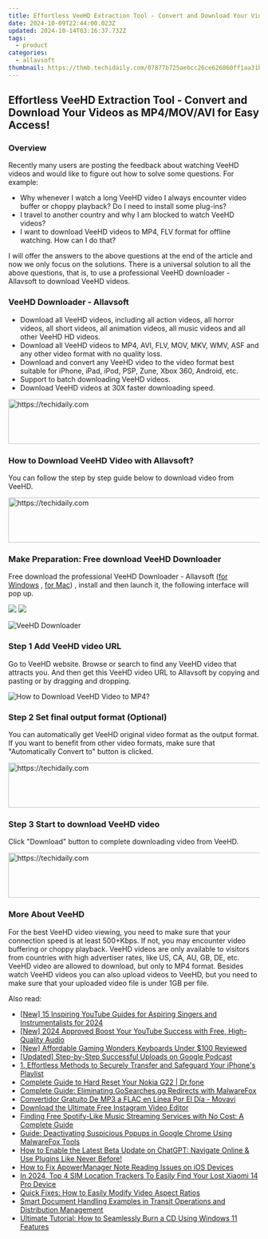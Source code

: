 ```yaml
---
title: Effortless VeeHD Extraction Tool - Convert and Download Your Videos as MP4/MOV/AVI for Easy Access!
date: 2024-10-09T22:44:00.023Z
updated: 2024-10-14T03:16:37.732Z
tags:
  - product
categories:
  - allavsoft
thumbnail: https://thmb.techidaily.com/07877b725aebcc26ce626860ff1aa31b598ca62f4a725eae923eeb25fe929021.jpg
---
```


## Effortless VeeHD Extraction Tool - Convert and Download Your Videos as MP4/MOV/AVI for Easy Access!

### Overview

Recently many users are posting the feedback about watching VeeHD videos and would like to figure out how to solve some questions. For example:

* Why whenever I watch a long VeeHD video I always encounter video buffer or choppy playback? Do I need to install some plug-ins?
* I travel to another country and why I am blocked to watch VeeHD videos?
* I want to download VeeHD videos to MP4, FLV format for offline watching. How can I do that?

I will offer the answers to the above questions at the end of the article and now we only focus on the solutions. There is a universal solution to all the above questions, that is, to use a professional VeeHD downloader - Allavsoft to download VeeHD videos.

### VeeHD Downloader - Allavsoft

* Download all VeeHD videos, including all action videos, all horror videos, all short videos, all animation videos, all music videos and all other VeeHD HD videos.
* Download all VeeHD videos to MP4, AVI, FLV, MOV, MKV, WMV, ASF and any other video format with no quality loss.
* Download and convert any VeeHD video to the video format best suitable for iPhone, iPad, iPod, PSP, Zune, Xbox 360, Android, etc.
* Support to batch downloading VeeHD videos.
* Download VeeHD videos at 30X faster downloading speed.

<!-- affiliate ads begin -->
<a href="https://appsumo.8odi.net/c/5597632/2123727/7443" target="_top" id="2123727">
  <img src="//a.impactradius-go.com/display-ad/7443-2123727" border="0" alt="https://techidaily.com" width="728" height="90"/>
</a>
<img height="0" width="0" src="https://appsumo.8odi.net/i/5597632/2123727/7443" style="position:absolute;visibility:hidden;" border="0" />
<!-- affiliate ads end -->

### How to Download VeeHD Video with Allavsoft?

You can follow the step by step guide below to download video from VeeHD.

<!-- affiliate ads begin -->
<a href="https://appsumo.8odi.net/c/5597632/2049370/7443" target="_top" id="2049370">
  <img src="//a.impactradius-go.com/display-ad/7443-2049370" border="0" alt="https://techidaily.com" width="728" height="90"/>
</a>
<img height="0" width="0" src="https://appsumo.8odi.net/i/5597632/2049370/7443" style="position:absolute;visibility:hidden;" border="0" />
<!-- affiliate ads end -->

### Make Preparation: Free download VeeHD Downloader

Free download the professional VeeHD Downloader - Allavsoft ([for Windows](https://tools.techidaily.com/allavsoft/products/) , [for Mac](https://tools.techidaily.com/allavsoft/products/)) , install and then launch it, the following interface will pop up.

[![](https://www.allavsoft.com/how-to/../images/how-to/free-download-win.jpg)](https://tools.techidaily.com/allavsoft/products/) [![](https://www.allavsoft.com/how-to/../images/how-to/free-download-mac.jpg)](https://tools.techidaily.com/allavsoft/products/)

![VeeHD Downloader](https://www.allavsoft.com/how-to/../images/allavsoft/screen-shot-600.jpg)

### Step 1 Add VeeHD video URL

Go to VeeHD website. Browse or search to find any VeeHD video that attracts you. And then get this VeeHD video URL to Allavsoft by copying and pasting or by dragging and dropping.

![How to Download VeeHD Video to MP4?](https://www.allavsoft.com/how-to/../images/how-to/download-rtmp-video/download-rtmp-video.jpg)

### Step 2 Set final output format (Optional)

You can automatically get VeeHD original video format as the output format. If you want to benefit from other video formats, make sure that "Automatically Convert to" button is clicked.

<!-- affiliate ads begin -->
<a href="https://appsumo.8odi.net/c/5597632/2043596/7443" target="_top" id="2043596">
  <img src="//a.impactradius-go.com/display-ad/7443-2043596" border="0" alt="https://techidaily.com" width="728" height="90"/>
</a>
<img height="0" width="0" src="https://appsumo.8odi.net/i/5597632/2043596/7443" style="position:absolute;visibility:hidden;" border="0" />
<!-- affiliate ads end -->

### Step 3 Start to download VeeHD video

Click "Download" button to complete downloading video from VeeHD.

<!-- affiliate ads begin -->
<a href="https://ephamedtechinc.pxf.io/c/5597632/2137221/26400" target="_top" id="2137221">
  <img src="//a.impactradius-go.com/display-ad/26400-2137221" border="0" alt="https://techidaily.com" width="728" height="90"/>
</a>
<img height="0" width="0" src="https://ephamedtechinc.pxf.io/i/5597632/2137221/26400" style="position:absolute;visibility:hidden;" border="0" />
<!-- affiliate ads end -->

### More About VeeHD

For the best VeeHD video viewing, you need to make sure that your connection speed is at least 500+Kbps. If not, you may encounter video buffering or choppy playback. VeeHD videos are only available to visitors from countries with high advertiser rates, like US, CA, AU, GB, DE, etc. VeeHD video are allowed to download, but only to MP4 format. Besides watch VeeHD videos you can also upload videos to VeeHD, but you need to make sure that your uploaded video file is under 1GB per file.

<ins class="adsbygoogle"
     style="display:block"
     data-ad-format="autorelaxed"
     data-ad-client="ca-pub-7571918770474297"
     data-ad-slot="1223367746"></ins>

<ins class="adsbygoogle"
     style="display:block"
     data-ad-client="ca-pub-7571918770474297"
     data-ad-slot="8358498916"
     data-ad-format="auto"
     data-full-width-responsive="true"></ins>

<span class="atpl-alsoreadstyle">Also read:</span>
<div><ul>
<li><a href="https://facebook-video-footage.techidaily.com/new-15-inspiring-youtube-guides-for-aspiring-singers-and-instrumentalists-for-2024/"><u>[New] 15 Inspiring YouTube Guides for Aspiring Singers and Instrumentalists for 2024</u></a></li>
<li><a href="https://facebook-video-share.techidaily.com/new-2024-approved-boost-your-youtube-success-with-free-high-quality-audio/"><u>[New] 2024 Approved Boost Your YouTube Success with Free, High-Quality Audio</u></a></li>
<li><a href="https://video-capture.techidaily.com/new-affordable-gaming-wonders-keyboards-under-100-reviewed/"><u>[New] Affordable Gaming Wonders Keyboards Under $100 Reviewed</u></a></li>
<li><a href="https://extra-support.techidaily.com/updated-step-by-step-successful-uploads-on-google-podcast/"><u>[Updated] Step-by-Step Successful Uploads on Google Podcast</u></a></li>
<li><a href="https://discover-forum.techidaily.com/1-effortless-methods-to-securely-transfer-and-safeguard-your-iphones-playlist/"><u>1. Effortless Methods to Securely Transfer and Safeguard Your iPhone's Playlist</u></a></li>
<li><a href="https://techidaily.com/complete-guide-to-hard-reset-your-nokia-g22-drfone-by-drfone-reset-android-reset-android/"><u>Complete Guide to Hard Reset Your Nokia G22 | Dr.fone</u></a></li>
<li><a href="https://discover-forum.techidaily.com/complete-guide-eliminating-gosearchesgg-redirects-with-malwarefox/"><u>Complete Guide: Eliminating GoSearches.gg Redirects with MalwareFox</u></a></li>
<li><a href="https://tech-savvy.techidaily.com/convertidor-gratuito-de-mp3-a-flac-en-linea-por-el-dia-movavi/"><u>Convertidor Gratuito De MP3 a FLAC en Línea Por El Día - Movavi</u></a></li>
<li><a href="https://discover-forum.techidaily.com/download-the-ultimate-free-instagram-video-editor/"><u>Download the Ultimate Free Instagram Video Editor</u></a></li>
<li><a href="https://discover-forum.techidaily.com/finding-free-spotify-like-music-streaming-services-with-no-cost-a-complete-guide/"><u>Finding Free Spotify-Like Music Streaming Services with No Cost: A Complete Guide</u></a></li>
<li><a href="https://discover-forum.techidaily.com/guide-deactivating-suspicious-popups-in-google-chrome-using-malwarefox-tools/"><u>Guide: Deactivating Suspicious Popups in Google Chrome Using MalwareFox Tools</u></a></li>
<li><a href="https://tech-hub.techidaily.com/how-to-enable-the-latest-beta-update-on-chatgpt-navigate-online-and-use-plugins-like-never-before/"><u>How to Enable the Latest Beta Update on ChatGPT: Navigate Online & Use Plugins Like Never Before!</u></a></li>
<li><a href="https://discover-forum.techidaily.com/how-to-fix-apowermanager-note-reading-issues-on-ios-devices/"><u>How to Fix ApowerManager Note Reading Issues on iOS Devices</u></a></li>
<li><a href="https://unlock-android.techidaily.com/in-2024-top-4-sim-location-trackers-to-easily-find-your-lost-xiaomi-14-pro-device-by-drfone-android/"><u>In 2024, Top 4 SIM Location Trackers To Easily Find Your Lost Xiaomi 14 Pro Device</u></a></li>
<li><a href="https://discover-forum.techidaily.com/quick-fixes-how-to-easily-modify-video-aspect-ratios/"><u>Quick Fixes: How to Easily Modify Video Aspect Ratios</u></a></li>
<li><a href="https://solve-manuals.techidaily.com/smart-document-handling-examples-in-transit-operations-and-distribution-management/"><u>Smart Document Handling Examples in Transit Operations and Distribution Management</u></a></li>
<li><a href="https://discover-forum.techidaily.com/ultimate-tutorial-how-to-seamlessly-burn-a-cd-using-windows-11-features/"><u>Ultimate Tutorial: How to Seamlessly Burn a CD Using Windows 11 Features</u></a></li>
</ul></div>

